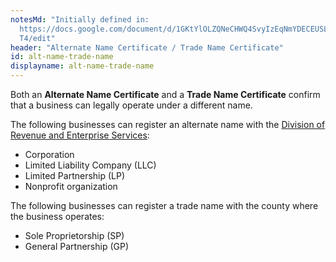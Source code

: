 ```yaml
---
notesMd: "Initially defined in:
  https://docs.google.com/document/d/1GKtYlOLZQNeCHWQ4SvyIzEqNmYDECEUSLahp8_yC4\
  T4/edit"
header: "Alternate Name Certificate / Trade Name Certificate"
id: alt-name-trade-name
displayname: alt-name-trade-name
---
```


Both an **Alternate Name Certificate** and a **Trade Name Certificate** confirm that a business can legally operate under a different name.

The following businesses can register an alternate name with the [Division of Revenue and Enterprise Services](https://www.njportal.com/DOR/businessrecords/EntityDocs/BusinessStatCopies.aspx):

- Corporation
- Limited Liability Company (LLC)
- Limited Partnership (LP)
- Nonprofit organization

The following businesses can register a trade name with the county where the business operates:

- Sole Proprietorship (SP)
- General Partnership (GP)
